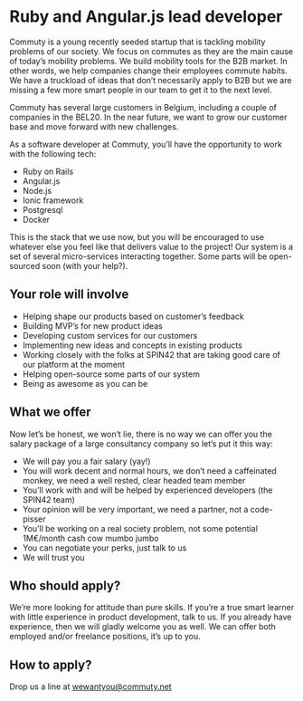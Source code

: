 # Ruby and Angular.js lead developer

Commuty is a young recently seeded startup that is tackling mobility problems of our society. We focus on commutes as they are the main cause of today’s mobility problems. We build mobility tools for the B2B market. In other words, we help companies change their employees commute habits. We have a truckload of ideas that don’t necessarily apply to B2B but we are missing a few more smart people in our team to get it to the next level.

Commuty has several large customers in Belgium, including a couple of companies in the BEL20. In the near future, we want to grow our customer base and move forward with new challenges.

As a software developer at Commuty, you’ll have the opportunity to work with the following tech:

* Ruby on Rails
* Angular.js
* Node.js
* Ionic framework
* Postgresql
* Docker

This is the stack that we use now, but you will be encouraged to use whatever else you feel like that delivers value to the project! Our system is a set of several micro-services interacting together. Some parts will be open-sourced soon (with your help?).

## Your role will involve

* Helping shape our products based on customer’s feedback
* Building MVP’s for new product ideas
* Developing custom services for our customers
* Implementing new ideas and concepts in existing products
* Working closely with the folks at SPIN42 that are taking good care of our platform at the moment
* Helping open-source some parts of our system
* Being as awesome as you can be

## What we offer

Now let’s be honest, we won’t lie, there is no way we can offer you the salary package of a large consultancy company so let’s put it this way:

* We will pay you a fair salary (yay!)
* You will work decent and normal hours, we don’t need a caffeinated monkey, we need a well rested, clear headed team member
* You’ll work with and will be helped by experienced developers (the SPIN42 team)
* Your opinion will be very important, we need a partner, not a code-pisser
* You’ll be working on a real society problem, not some potential 1M€/month cash cow mumbo jumbo
* You can negotiate your perks, just talk to us
* We will trust you

## Who should apply?

We’re more looking for attitude than pure skills. If you’re a true smart learner with little experience in product development, talk to us. If you already have experience, then we will gladly welcome you as well.  We can offer both employed and/or freelance positions, it’s up to you.

## How to apply?

Drop us a line at wewantyou@commuty.net
